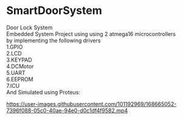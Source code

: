 # SmartDoorSystem
Door Lock System \
Embedded System Project using using 2 atmega16 microcontrollers\
by implementing the following drivers\
1.GPIO\
2.LCD\
3.KEYPAD\
4.DCMotor\
5.UART\
6.EEPROM\
7.ICU\
And Simulated using Proteus:


https://user-images.githubusercontent.com/101192969/168665052-7396f088-05c0-40ae-94e0-d0c1df4f9582.mp4

